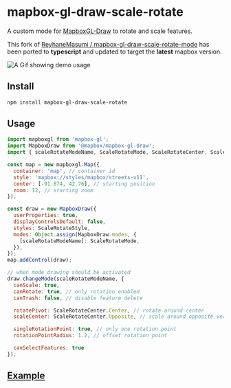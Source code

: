 # mapbox-gl-draw-scale-rotate

A custom mode for [MapboxGL-Draw](https://github.com/mapbox/mapbox-gl-draw) to rotate and scale features.

This fork of [ReyhaneMasumi / mapbox-gl-draw-scale-rotate-mode](https://github.com/ReyhaneMasumi/mapbox-gl-draw-scale-rotate-mode) has been ported to **typescript** and updated to target the **latest** mapbox version.

![A Gif showing demo usage](demo/public/demo.gif)

## Install

```bash
npm install mapbox-gl-draw-scale-rotate
```

## Usage

```js
import mapboxgl from 'mapbox-gl';
import MapboxDraw from '@mapbox/mapbox-gl-draw';
import { scaleRotateModeName, ScaleRotateMode, ScaleRotateCenter, ScaleRotateStyle } from 'mapbox-gl-draw-scale-rotate';

const map = new mapboxgl.Map({
  container: 'map', // container id
  style: 'mapbox://styles/mapbox/streets-v11',
  center: [-91.874, 42.76], // starting position
  zoom: 12, // starting zoom
});

const draw = new MapboxDraw({
  userProperties: true,
  displayControlsDefault: false,
  styles: ScaleRotateStyle,
  modes: Object.assign(MapboxDraw.modes, {
    [scaleRotateModeName]: ScaleRotateMode,
  }),
});
map.addControl(draw);

// when mode drawing should be activated
draw.changeMode(scaleRotateModeName, {
  canScale: true,
  canRotate: true, // only rotation enabled
  canTrash: false, // disable feature delete

  rotatePivot: ScaleRotateCenter.Center, // rotate around center
  scaleCenter: ScaleRotateCenter.Opposite, // scale around opposite vertex

  singleRotationPoint: true, // only one rotation point
  rotationPointRadius: 1.2, // offset rotation point

  canSelectFeatures: true
});
```

## [Example](https://github.com/wassim-k/mapbox-gl-draw-scale-rotate/blob/main/demo/src/App.tsx)

